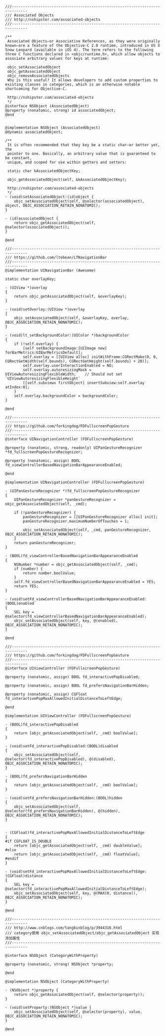 
	///-----------------------------------------------------------------------------
	/// Associated Objects
	/// http://nshipster.com/associated-objects
	///-----------------------------------------------------------------------------
	
	/**
	 Associated Objects—or Associative References, as they were originally known—are a feature of the Objective-C 2.0 runtime, introduced in OS X Snow Leopard (available in iOS 4). The term refers to the following three C functions declared in <objc/runtime.h>, which allow objects to associate arbitrary values for keys at runtime:
	 
	 objc_setAssociatedObject
	 objc_getAssociatedObject
	 objc_removeAssociatedObjects
	 Why is this useful? It allows developers to add custom properties to existing classes in categories, which is an otherwise notable shortcoming for Objective-C.
	 
	 http://nshipster.com/associated-objects
	 */
	@interface NSObject (AssociatedObject)
	@property (nonatomic, strong) id associatedObject;
	@end
	
	
	@implementation NSObject (AssociatedObject)
	@dynamic associatedObject;
	
	/**
	 It is often recommended that they key be a static char—or better yet, the
	 pointer to one. Basically, an arbitrary value that is guaranteed to be constant,
	 unique, and scoped for use within getters and setters:
	 
	 static char kAssociatedObjectKey;
	 
	 objc_getAssociatedObject(self, &kAssociatedObjectKey);
	 
	 http://nshipster.com/associated-objects
	 */
	- (void)setAssociatedObject:(id)object {
	    objc_setAssociatedObject(self, @selector(associatedObject), object, OBJC_ASSOCIATION_RETAIN_NONATOMIC);
	}
	
	- (id)associatedObject {
	    return objc_getAssociatedObject(self, @selector(associatedObject));
	}
	
	@end
	
	///-----------------------------------------------------------------------------
	/// https://github.com/ltebean/LTNavigationBar
	///-----------------------------------------------------------------------------
	@implementation UINavigationBar (Awesome)
	
	static char overlayKey;
	
	- (UIView *)overlay
	{
	    return objc_getAssociatedObject(self, &overlayKey);
	}
	
	- (void)setOverlay:(UIView *)overlay
	{
	    objc_setAssociatedObject(self, &overlayKey, overlay, OBJC_ASSOCIATION_RETAIN_NONATOMIC);
	}
	
	- (void)lt_setBackgroundColor:(UIColor *)backgroundColor
	{
	    if (!self.overlay) {
	        [self setBackgroundImage:[UIImage new] forBarMetrics:UIBarMetricsDefault];
	        self.overlay = [[UIView alloc] initWithFrame:CGRectMake(0, 0, CGRectGetWidth(self.bounds), CGRectGetHeight(self.bounds) + 20)];
	        self.overlay.userInteractionEnabled = NO;
	        self.overlay.autoresizingMask = UIViewAutoresizingFlexibleWidth;    // Should not set `UIViewAutoresizingFlexibleHeight`
	        [[self.subviews firstObject] insertSubview:self.overlay atIndex:0];
	    }
	    self.overlay.backgroundColor = backgroundColor;
	}
	
	@end
	
	///-----------------------------------------------------------------------------
	/// https://github.com/forkingdog/FDFullscreenPopGesture
	///-----------------------------------------------------------------------------
	@interface UINavigationController (FDFullscreenPopGesture)
	
	@property (nonatomic, strong, readonly) UIPanGestureRecognizer *fd_fullscreenPopGestureRecognizer;
	
	@property (nonatomic, assign) BOOL fd_viewControllerBasedNavigationBarAppearanceEnabled;
	
	@end
	
	@implementation UINavigationController (FDFullscreenPopGesture)
	
	- (UIPanGestureRecognizer *)fd_fullscreenPopGestureRecognizer
	{
	    UIPanGestureRecognizer *panGestureRecognizer = objc_getAssociatedObject(self, _cmd);
	
	    if (!panGestureRecognizer) {
	        panGestureRecognizer = [[UIPanGestureRecognizer alloc] init];
	        panGestureRecognizer.maximumNumberOfTouches = 1;
	        
	        objc_setAssociatedObject(self, _cmd, panGestureRecognizer, OBJC_ASSOCIATION_RETAIN_NONATOMIC);
	    }
	    return panGestureRecognizer;
	}
	
	- (BOOL)fd_viewControllerBasedNavigationBarAppearanceEnabled
	{
	    NSNumber *number = objc_getAssociatedObject(self, _cmd);
	    if (number) {
	        return number.boolValue;
	    }
	    self.fd_viewControllerBasedNavigationBarAppearanceEnabled = YES;
	    return YES;
	}
	
	- (void)setFd_viewControllerBasedNavigationBarAppearanceEnabled:(BOOL)enabled
	{
	    SEL key = @selector(fd_viewControllerBasedNavigationBarAppearanceEnabled);
	    objc_setAssociatedObject(self, key, @(enabled), OBJC_ASSOCIATION_RETAIN_NONATOMIC);
	}
	
	@end
	
	///-----------------------------------------------------------------------------
	/// https://github.com/forkingdog/FDFullscreenPopGesture
	///-----------------------------------------------------------------------------
	@interface UIViewController (FDFullscreenPopGesture)
	
	@property (nonatomic, assign) BOOL fd_interactivePopDisabled;
	
	@property (nonatomic, assign) BOOL fd_prefersNavigationBarHidden;
	
	@property (nonatomic, assign) CGFloat fd_interactivePopMaxAllowedInitialDistanceToLeftEdge;
	
	@end
	
	@implementation UIViewController (FDFullscreenPopGesture)
	
	- (BOOL)fd_interactivePopDisabled
	{
	    return [objc_getAssociatedObject(self, _cmd) boolValue];
	}
	
	- (void)setFd_interactivePopDisabled:(BOOL)disabled
	{
	    objc_setAssociatedObject(self, @selector(fd_interactivePopDisabled), @(disabled), OBJC_ASSOCIATION_RETAIN_NONATOMIC);
	}
	
	- (BOOL)fd_prefersNavigationBarHidden
	{
	    return [objc_getAssociatedObject(self, _cmd) boolValue];
	}
	
	- (void)setFd_prefersNavigationBarHidden:(BOOL)hidden
	{
	    objc_setAssociatedObject(self, @selector(fd_prefersNavigationBarHidden), @(hidden), OBJC_ASSOCIATION_RETAIN_NONATOMIC);
	}
	
	
	- (CGFloat)fd_interactivePopMaxAllowedInitialDistanceToLeftEdge
	{
	#if CGFLOAT_IS_DOUBLE
	    return [objc_getAssociatedObject(self, _cmd) doubleValue];
	#else
	    return [objc_getAssociatedObject(self, _cmd) floatValue];
	#endif
	}
	
	- (void)setFd_interactivePopMaxAllowedInitialDistanceToLeftEdge:(CGFloat)distance
	{
	    SEL key = @selector(fd_interactivePopMaxAllowedInitialDistanceToLeftEdge);
	    objc_setAssociatedObject(self, key, @(MAX(0, distance)), OBJC_ASSOCIATION_RETAIN_NONATOMIC);
	}
	
	@end
	
	///-----------------------------------------------------------------------------
	/// http://www.cnblogs.com/tangbinblog/p/3944316.html
	/// category使用 objc_setAssociatedObject/objc_getAssociatedObject 实现添加属性
	///-----------------------------------------------------------------------------
	
	@interface NSObject (CategoryWithProperty)
	
	@property (nonatomic, strong) NSObject *property;
	
	@end
	
	@implementation NSObject (CategoryWithProperty)
	
	- (NSObject *)property {
	    return objc_getAssociatedObject(self, @selector(property));
	}
	
	- (void)setProperty:(NSObject *)value {
	    objc_setAssociatedObject(self, @selector(property), value, OBJC_ASSOCIATION_RETAIN_NONATOMIC);
	}
	
	@end
